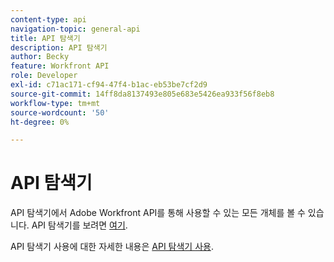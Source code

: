 ```yaml
---
content-type: api
navigation-topic: general-api
title: API 탐색기
description: API 탐색기
author: Becky
feature: Workfront API
role: Developer
exl-id: c71ac171-cf94-47f4-b1ac-eb53be7cf2d9
source-git-commit: 14ff8da8137493e805e683e5426ea933f56f8eb8
workflow-type: tm+mt
source-wordcount: '50'
ht-degree: 0%

---
```



# API 탐색기

API 탐색기에서 Adobe Workfront API를 통해 사용할 수 있는 모든 개체를 볼 수 있습니다. API 탐색기를 보려면 [여기](https://developer.adobe.com/workfront/api-explorer/).

API 탐색기 사용에 대한 자세한 내용은 [API 탐색기 사용](../../wf-api/general/using-api-explorer.md).
